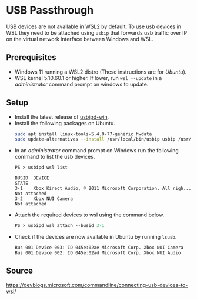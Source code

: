 # USB Passthrough

USB devices are not available in WSL2 by default. To use usb devices in WSL they need to be attached using `usbip` that forwards usb traffic over IP on the virtual network interface between Windows and WSL.

## Prerequisites

- Windows 11 running a WSL2 distro (These instructions are for *Ubuntu*).
- WSL kernel 5.10.60.1 or higher. If lower, run `wsl --update` in a _administrator_ command prompt on windows to update.

## Setup

- Install the latest release of [usbipd-win](https://github.com/dorssel/usbipd-win/releases).
- Install the following packages on Ubuntu.
  ```zsh
  sudo apt install linux-tools-5.4.0-77-generic hwdata
  sudo update-alternatives --install /usr/local/bin/usbip usbip /usr/lib/linux-tools/5.4.0-77-generic/usbip 20
  ```
- In an *administrator* command prompt on Windows run the following command to list the usb devices.
  ```ps
  PS > usbipd wsl list
  ```
  ```
  BUSID  DEVICE                                                        STATE
  3-1    Xbox Kinect Audio, © 2011 Microsoft Corporation. All righ...  Not attached
  3-2    Xbox NUI Camera                                               Not attached
  ```
- Attach the required devices to wsl using the command below.
  ```ps
  PS > usbipd wsl attach --busid 3-1
  ```
- Check if the devices are now available in Ubuntu by running `lsusb`.
  ```
  Bus 001 Device 003: ID 045e:02ae Microsoft Corp. Xbox NUI Camera
  Bus 001 Device 002: ID 045e:02ad Microsoft Corp. Xbox NUI Audio
  ```

## Source

https://devblogs.microsoft.com/commandline/connecting-usb-devices-to-wsl/